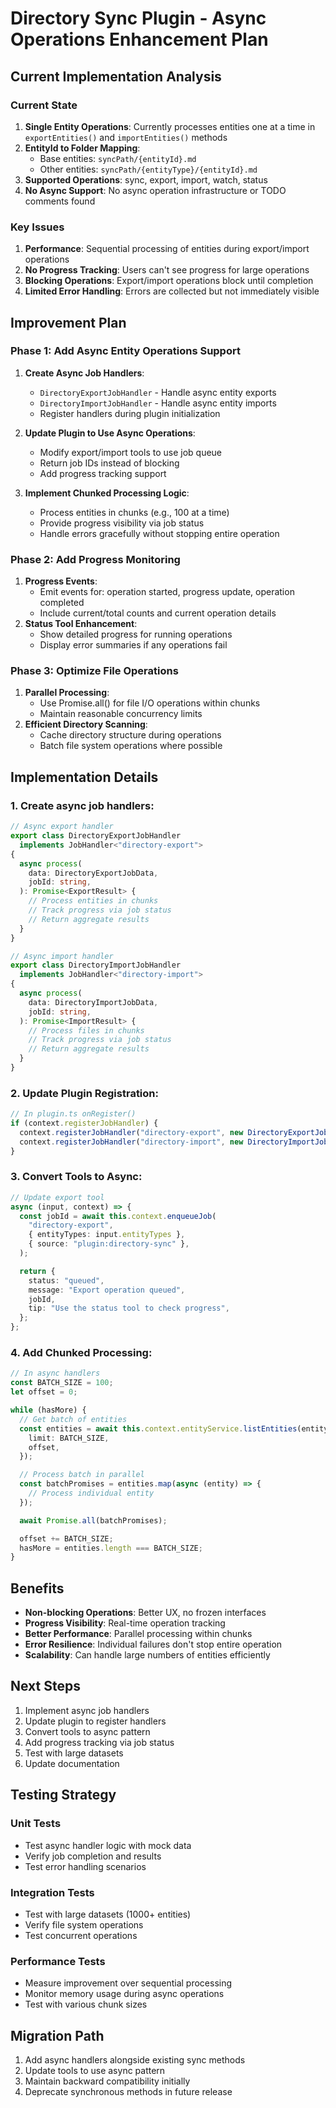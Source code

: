 # Directory Sync Plugin - Async Operations Enhancement Plan

## Current Implementation Analysis

### Current State

1. **Single Entity Operations**: Currently processes entities one at a time in `exportEntities()` and `importEntities()` methods
2. **EntityId to Folder Mapping**:
   - Base entities: `syncPath/{entityId}.md`
   - Other entities: `syncPath/{entityType}/{entityId}.md`
3. **Supported Operations**: sync, export, import, watch, status
4. **No Async Support**: No async operation infrastructure or TODO comments found

### Key Issues

1. **Performance**: Sequential processing of entities during export/import operations
2. **No Progress Tracking**: Users can't see progress for large operations
3. **Blocking Operations**: Export/import operations block until completion
4. **Limited Error Handling**: Errors are collected but not immediately visible

## Improvement Plan

### Phase 1: Add Async Entity Operations Support

1. **Create Async Job Handlers**:
   - `DirectoryExportJobHandler` - Handle async entity exports
   - `DirectoryImportJobHandler` - Handle async entity imports
   - Register handlers during plugin initialization

2. **Update Plugin to Use Async Operations**:
   - Modify export/import tools to use job queue
   - Return job IDs instead of blocking
   - Add progress tracking support

3. **Implement Chunked Processing Logic**:
   - Process entities in chunks (e.g., 100 at a time)
   - Provide progress visibility via job status
   - Handle errors gracefully without stopping entire operation

### Phase 2: Add Progress Monitoring

1. **Progress Events**:
   - Emit events for: operation started, progress update, operation completed
   - Include current/total counts and current operation details
2. **Status Tool Enhancement**:
   - Show detailed progress for running operations
   - Display error summaries if any operations fail

### Phase 3: Optimize File Operations

1. **Parallel Processing**:
   - Use Promise.all() for file I/O operations within chunks
   - Maintain reasonable concurrency limits
2. **Efficient Directory Scanning**:
   - Cache directory structure during operations
   - Batch file system operations where possible

## Implementation Details

### 1. Create async job handlers:

```typescript
// Async export handler
export class DirectoryExportJobHandler
  implements JobHandler<"directory-export">
{
  async process(
    data: DirectoryExportJobData,
    jobId: string,
  ): Promise<ExportResult> {
    // Process entities in chunks
    // Track progress via job status
    // Return aggregate results
  }
}

// Async import handler
export class DirectoryImportJobHandler
  implements JobHandler<"directory-import">
{
  async process(
    data: DirectoryImportJobData,
    jobId: string,
  ): Promise<ImportResult> {
    // Process files in chunks
    // Track progress via job status
    // Return aggregate results
  }
}
```

### 2. Update Plugin Registration:

```typescript
// In plugin.ts onRegister()
if (context.registerJobHandler) {
  context.registerJobHandler("directory-export", new DirectoryExportJobHandler(...));
  context.registerJobHandler("directory-import", new DirectoryImportJobHandler(...));
}
```

### 3. Convert Tools to Async:

```typescript
// Update export tool
async (input, context) => {
  const jobId = await this.context.enqueueJob(
    "directory-export",
    { entityTypes: input.entityTypes },
    { source: "plugin:directory-sync" },
  );

  return {
    status: "queued",
    message: "Export operation queued",
    jobId,
    tip: "Use the status tool to check progress",
  };
};
```

### 4. Add Chunked Processing:

```typescript
// In async handlers
const BATCH_SIZE = 100;
let offset = 0;

while (hasMore) {
  // Get batch of entities
  const entities = await this.context.entityService.listEntities(entityType, {
    limit: BATCH_SIZE,
    offset,
  });

  // Process batch in parallel
  const batchPromises = entities.map(async (entity) => {
    // Process individual entity
  });

  await Promise.all(batchPromises);

  offset += BATCH_SIZE;
  hasMore = entities.length === BATCH_SIZE;
}
```

## Benefits

- **Non-blocking Operations**: Better UX, no frozen interfaces
- **Progress Visibility**: Real-time operation tracking
- **Better Performance**: Parallel processing within chunks
- **Error Resilience**: Individual failures don't stop entire operation
- **Scalability**: Can handle large numbers of entities efficiently

## Next Steps

1. Implement async job handlers
2. Update plugin to register handlers
3. Convert tools to async pattern
4. Add progress tracking via job status
5. Test with large datasets
6. Update documentation

## Testing Strategy

### Unit Tests

- Test async handler logic with mock data
- Verify job completion and results
- Test error handling scenarios

### Integration Tests

- Test with large datasets (1000+ entities)
- Verify file system operations
- Test concurrent operations

### Performance Tests

- Measure improvement over sequential processing
- Monitor memory usage during async operations
- Test with various chunk sizes

## Migration Path

1. Add async handlers alongside existing sync methods
2. Update tools to use async pattern
3. Maintain backward compatibility initially
4. Deprecate synchronous methods in future release
